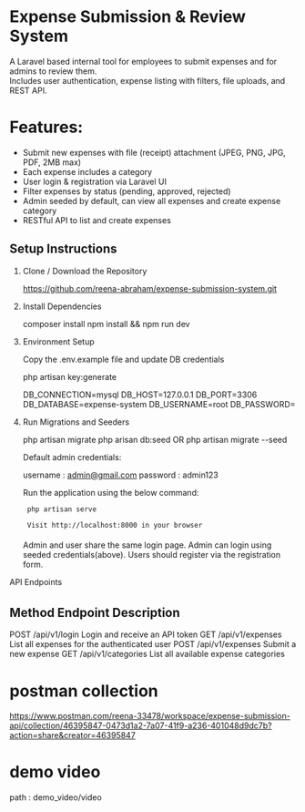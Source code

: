 # Expense Submission & Review System


A Laravel based internal tool for employees to submit expenses and for admins to review them.  
Includes user authentication, expense listing with filters, file uploads, and REST API.


# Features:

- Submit new expenses with file (receipt) attachment (JPEG, PNG, JPG, PDF, 2MB max)
- Each expense includes a category
- User login & registration via Laravel UI
- Filter expenses by status (pending, approved, rejected)
- Admin seeded by default, can view all expenses and create expense category
- RESTful API to list and create expenses


## Setup Instructions

1. Clone / Download the Repository

   https://github.com/reena-abraham/expense-submission-system.git

2. Install Dependencies

    composer install
    npm install && npm run dev

3. Environment Setup
  
   Copy the .env.example file and update DB credentials

   php artisan key:generate

    DB_CONNECTION=mysql
    DB_HOST=127.0.0.1
    DB_PORT=3306
    DB_DATABASE=expense-system
    DB_USERNAME=root
    DB_PASSWORD=

4. Run Migrations and Seeders

   php artisan migrate
   php arisan db:seed
       OR
   php artisan migrate --seed


   Default admin credentials:

    username : admin@gmail.com
    password : admin123

   Run the application using the below command:

        php artisan serve

        Visit http://localhost:8000 in your browser

    ####
    Admin and user share the same login page. Admin can login using seeded credentials(above).
    Users should register via the registration form.


API Endpoints
######
Method	   Endpoint	            Description
-----------------------------------------------------
POST	   /api/v1/login	     Login and receive an API token
GET	       /api/v1/expenses	     List all expenses for the authenticated user
POST	   /api/v1/expenses	     Submit a new expense
GET        /api/v1/categories    List all available expense categories

# postman collection

https://www.postman.com/reena-33478/workspace/expense-submission-api/collection/46395847-0473d1a2-7a07-41f9-a236-401048d9dc7b?action=share&creator=46395847

# demo video

path : demo_video/video
